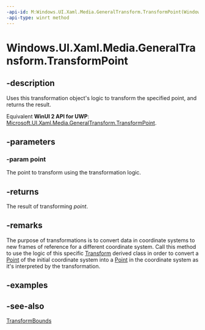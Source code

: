 ```yaml
---
-api-id: M:Windows.UI.Xaml.Media.GeneralTransform.TransformPoint(Windows.Foundation.Point)
-api-type: winrt method
---
```


<!-- Method syntax
public Windows.Foundation.Point TransformPoint(Windows.Foundation.Point point)
-->

# Windows.UI.Xaml.Media.GeneralTransform.TransformPoint

## -description
Uses this transformation object's logic to transform the specified point, and returns the result.

Equivalent **WinUI 2 API for UWP**: [Microsoft.UI.Xaml.Media.GeneralTransform.TransformPoint](/windows/winui/api/microsoft.ui.xaml.media.generaltransform.transformpoint).

## -parameters
### -param point
The point to transform using the transformation logic.

## -returns
The result of transforming *point*.

## -remarks
The purpose of transformations is to convert data in coordinate systems to new frames of reference for a different coordinate system. Call this method to use the logic of this specific [Transform](transform.md) derived class in order to convert a [Point](../windows.foundation/point.md) of the initial coordinate system into a [Point](../windows.foundation/point.md) in the coordinate system as it's interpreted by the transformation.

## -examples

## -see-also
[TransformBounds](generaltransform_transformbounds_2050801728.md)
